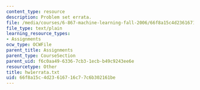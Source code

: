 ```yaml
---
content_type: resource
description: Problem set errata.
file: /media/courses/6-867-machine-learning-fall-2006/66f8a15c4d23616716c77c6b302161be_hw1errata.txt
file_type: text/plain
learning_resource_types:
- Assignments
ocw_type: OCWFile
parent_title: Assignments
parent_type: CourseSection
parent_uid: f6c0aa49-6336-7cb3-1ecb-b49c9243ee6e
resourcetype: Other
title: hw1errata.txt
uid: 66f8a15c-4d23-6167-16c7-7c6b302161be
---
```

